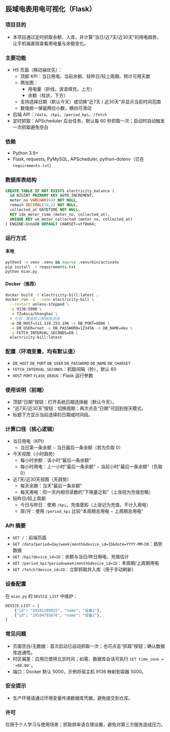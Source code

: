 ## 辰域电表用电可视化（Flask）

### 项目目的
- 本项目通过定时抓取余额、入库，并计算“当日/近7天/近30天”的用电趋势，让手机端直观查看用电量与余额变化。

### 主要功能
- H5 页面（移动端优先）：
  - 顶部 KPI：当日用电、当前余额、较昨日/较上周期、预计可用天数
  - 两张图：
    - 用电量（折线，波浪填充，上方）
    - 余额（柱状，下方）
  - 支持选择日期（默认今天）或切换“近7天 / 近30天”并显示当前时间范围
  - 数值统一保留两位小数，横向可滑动
- 后端 API：`/data`、`/kpi`、`/period_kpi`、`/fetch`
- 定时抓取：APScheduler 后台任务，默认每 60 秒抓取一次；启动时自动触发一次抓取避免空白

### 依赖
- Python 3.9+
- Flask, requests, PyMySQL, APScheduler, python-dotenv（已在 `requirements.txt`）

### 数据库表结构
```sql
CREATE TABLE IF NOT EXISTS electricity_balance (
  id BIGINT PRIMARY KEY AUTO_INCREMENT,
  meter_no VARCHAR(64) NOT NULL,
  remain DECIMAL(10,2) NOT NULL,
  collected_at DATETIME NOT NULL,
  KEY idx_meter_time (meter_no, collected_at),
  UNIQUE KEY uk_meter_collected (meter_no, collected_at)
) ENGINE=InnoDB DEFAULT CHARSET=utf8mb4;
```

### 运行方式
#### 本地
```bash
python3 -m venv .venv && source .venv/bin/activate
pip install -r requirements.txt
python mian.py
```

#### Docker（推荐）
```bash
docker build -t electricity-bill:latest .
docker run -d --name electricity-bill \
  --restart unless-stopped \
  -p 9136:5000 \
  -e TZ=Asia/Shanghai \
  # 可选：覆盖默认数据库连接
  -e DB_HOST=111.119.253.196 -e DB_PORT=8806 \
  -e DB_USER=root -e DB_PASSWORD=123456 -e DB_NAME=dev \
  -e FETCH_INTERVAL_SECONDS=60 \
  electricity-bill:latest
```

### 配置（环境变量，均有默认值）
- `DB_HOST` `DB_PORT` `DB_USER` `DB_PASSWORD` `DB_NAME` `DB_CHARSET`
- `FETCH_INTERVAL_SECONDS`：抓取间隔（秒），默认 60
- `HOST` `PORT` `FLASK_DEBUG`：Flask 运行参数

### 使用说明（前端）
- 顶部“日期”按钮：打开系统日期选择器（默认今天）。
- “近7天/近30天”按钮：切换周期；再次点击“日期”可回到按天模式。
- 标题下方显示当前选择的日期或时间段。

### 计算口径（核心逻辑）
- 当日用电（KPI）
  - 当日第一条余额 − 当日最后一条余额（若为负取 0）
- 今天视图（小时趋势）
  - 每小时余额：该小时“最后一条余额”
  - 每小时用电：上一小时“最后一条余额” − 当前小时“最后一条余额”（负取 0）
- 近7天/近30天视图（天趋势）
  - 每天余额：当天“最后一条余额”
  - 每天用电：同一天内相邻读数的“下降量之和”（上涨视为充值忽略）
- 较昨日/较上周期
  - 今日与昨日：使用 `/kpi`，充值感知（上涨记为充值，不计入用电）
  - 周/月：使用 `/period_kpi` 比较“本周期总用电 − 上周期总用电”

### API 摘要
- `GET /`：前端页面
- `GET /data?period=day|week|month&device_id=ID&date=YYYY-MM-DD`：趋势数据
- `GET /kpi?device_id=ID`：余额与当日/昨日用电、充值估计
- `GET /period_kpi?period=week|month&device_id=ID`：本周期/上周期用电
- `GET /fetch?device_id=ID`：立即抓取并入库（用于手动刷新）

### 设备配置
在 `mian.py` 的 `DEVICE_LIST` 中维护：
```python
DEVICE_LIST = [
    {"id": "19101109825", "name": "设备1"},
    {"id": "19104791678", "name": "设备2"},
]
```

### 常见问题
- 页面空白/无数据：首次启动已自动抓取一次；也可点击“抓取”按钮；确认数据库连通性。
- 时区偏差：应用已使用北京时间；如需，数据库会话可执行 `SET time_zone = '+08:00'`。
- 端口：Docker 默认 5000，示例将宿主机 9136 映射到容器 5000。

### 安全提示
- 生产环境请通过环境变量传递数据库凭据，避免提交到仓库。

### 许可
仅用于个人学习与使用场景；抓取频率请合理设置，避免对第三方服务造成压力。

